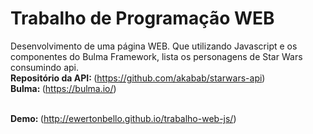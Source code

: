 # Trabalho de Programação WEB
Desenvolvimento de uma página WEB. Que utilizando Javascript e os componentes do Bulma Framework, lista os personagens de Star Wars consumindo api.<br/>
<Strong>Repositório da API: </Strong>(https://github.com/akabab/starwars-api)<br/>
<Strong>Bulma: </Strong>(https://bulma.io/)<br/><br/>

<Strong>Demo: </Strong>(http://ewertonbello.github.io/trabalho-web-js/)
